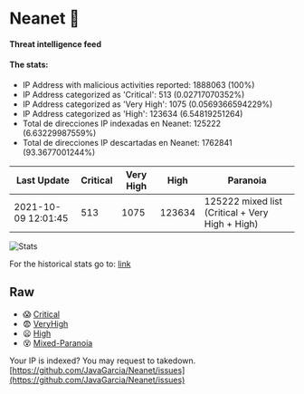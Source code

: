 # Neanet :hocho:
#### Threat intelligence feed
#### The stats:

- IP Address with malicious activities reported: 1888063 (100%)
- IP Address categorized as 'Critical':  513 (0.02717070352%)
- IP Address categorized as 'Very High':  1075 (0.0569366594229%)
- IP Address categorized as 'High':  123634 (6.54819251264)
- Total de direcciones IP indexadas en Neanet:  125222 (6.63229987559%)
- Total de direcciones IP descartadas en Neanet:  1762841 (93.3677001244%)

| Last Update | Critical | Very High | High | Paranoia |
| --- | --- | --- | --- | --- |
| 2021-10-09 12:01:45 | 513 | 1075 | 123634 | 125222 mixed list (Critical + Very High + High)|

![Stats](https://docs.google.com/spreadsheets/d/e/2PACX-1vSnaNMIXVabIpDJjufMlzH7poXnshF3mgd8Is1g9ytUEzVsP5my4Trn8f-xkoLLQ38xpL3HtmUexLo6/pubchart?oid=501124687&format=image)

For the historical stats go to: [link](/stats.csv)
## Raw
- :scream: [Critical](https://raw.githubusercontent.com/JavaGarcia/Neanet/master/blacklists/neanet_critical.txt)
- :fearful: [VeryHigh](https://raw.githubusercontent.com/JavaGarcia/Neanet/master/blacklists/neanet_veryHigh.txtt)
- :frowning: [High](https://raw.githubusercontent.com/JavaGarcia/Neanet/master/blacklists/neanet_high.txt)
- :dizzy_face: [Mixed-Paranoia](https://raw.githubusercontent.com/JavaGarcia/Neanet/master/blacklists/neanet_all.txt)


Your IP is indexed? You may request to takedown. [https://github.com/JavaGarcia/Neanet/issues](https://github.com/JavaGarcia/Neanet/issues)

























































































































































































































































































































































































































































































































































































































































































































































































































































































































































































































































































































































































































































































































































































































































































































































































































































































































































































































































































































































































































































































































































































































































































































































































































































































































































































































































































































































































































































































































































































































































































































































































































































































































































































































































































































































































































































































































































































































































































































































































































































































































































































































































































































































































































































































































































































































































































































































































































































































































































































































































































































































































































































































































































































































































































































































































































































































































































































































































































































































































































































































































































































































































































































































































































































































































































































































































































































































































































































































































































































































































































































































































































































































































































































































































































































































































































































































































































































































































































































































































































































































































































































































































































































































































































































































































































































































































































































































































































































































































































































































































































































































































































































































































































































































































































































































